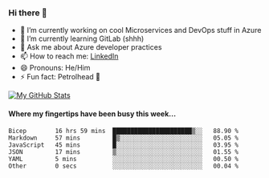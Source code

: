 ### Hi there 👋

- 🔭 I’m currently working on cool Microservices and DevOps stuff in Azure
- 🌱 I’m currently learning GitLab (shhh)
- 💬 Ask me about Azure developer practices
- 📫 How to reach me: [LinkedIn](https://www.linkedin.com/in/gordonbyers/)
- 😄 Pronouns: He/Him 
- ⚡ Fun fact: Petrolhead 🚙

[![My GitHub Stats](https://github-readme-stats.vercel.app/api/?username=gordonby&count_private=true&theme=tokyonight&showicons=true)]()
<!--[![My GitHub Language Stats](https://github-readme-stats.vercel.app/api/top-langs/?username=gordonby&langs_count=5&theme=tokyonight)]()-->

#### Where my fingertips have been busy this week... 
<!--START_SECTION:waka-->

```text
Bicep        16 hrs 59 mins  ██████████████████████▒░░   88.90 %
Markdown     57 mins         █▒░░░░░░░░░░░░░░░░░░░░░░░   05.05 %
JavaScript   45 mins         █░░░░░░░░░░░░░░░░░░░░░░░░   03.95 %
JSON         17 mins         ▒░░░░░░░░░░░░░░░░░░░░░░░░   01.55 %
YAML         5 mins          ░░░░░░░░░░░░░░░░░░░░░░░░░   00.50 %
Other        0 secs          ░░░░░░░░░░░░░░░░░░░░░░░░░   00.04 %
```

<!--END_SECTION:waka-->
